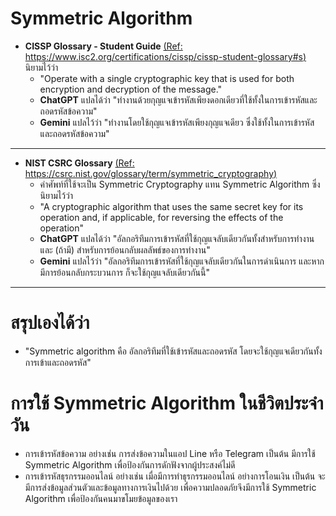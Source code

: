 # Symmetric Algorithm

- **CISSP Glossary - Student Guide** [(Ref: https://www.isc2.org/certifications/cissp/cissp-student-glossary#s)](https://www.isc2.org/certifications/cissp/cissp-student-glossary#s) นิยามไว้ว่า
  - "Operate with a single cryptographic key that is used for both encryption and decryption of the message."
  - **ChatGPT** แปลได้ว่า "ทำงานด้วยกุญแจเข้ารหัสเพียงดอกเดียวที่ใช้ทั้งในการเข้ารหัสและถอดรหัสข้อความ"
  - **Gemini** แปลไว้ว่า "ทำงานโดยใช้กุญแจเข้ารหัสเพียงกุญแจเดียว ซึ่งใช้ทั้งในการเข้ารหัสและถอดรหัสข้อความ"

---

- **NIST CSRC Glossary** [(Ref: https://csrc.nist.gov/glossary/term/symmetric_cryptography)](https://csrc.nist.gov/glossary/term/symmetric_cryptography)
  - คำศัพท์ที่ใช้จะเป็น Symmetric Cryptography แทน Symmetric Algorithm ซึ่งนิยามไว้ว่า
  - "A cryptographic algorithm that uses the same secret key for its operation and, if applicable, for reversing the effects of the operation"
  - **ChatGPT** แปลได้ว่า "อัลกอริทึมการเข้ารหัสที่ใช้กุญแจลับเดียวกันทั้งสำหรับการทำงานและ (ถ้ามี) สำหรับการย้อนกลับผลลัพธ์ของการทำงาน"
  - **Gemini** แปลไว้ว่า "อัลกอริทึมการเข้ารหัสที่ใช้กุญแจลับเดียวกันในการดำเนินการ และหากมีการย้อนกลับกระบวนการ ก็จะใช้กุญแจลับเดียวกันนี้"

---

# สรุปเองได้ว่า
  - "Symmetric algorithm คือ อัลกอริทึมที่ใช้เข้ารหัสและถอดรหัส โดยจะใช้กุญแจเดียวกันทั้งการเข้าและถอดรหัส"

# การใช้ Symmetric Algorithm ในชีวิตประจำวัน
  - การเข้ารหัสข้อความ อย่างเช่น การส่งข้อความในแอป Line หรือ Telegram เป็นต้น มีการใช้ Symmetric Algorithm เพื่อป้องกันการดักฟังจากผู้ประสงค์ไม่ดี
  - การเข้ารหัสธุรกรรมออนไลน์ อย่างเช่น เมื่อมีการทำธุรกรรมออนไลน์ อย่างการโอนเงิน เป็นต้น จะมีการส่งข้อมูลส่วนตัวและข้อมูลทางการเงินไปด้วย เพื่อความปลอดภัยจึงมีการใช้ Symmetric Algorithm เพื่อป้องกันคนมาขโมยข้อมูลของเรา
